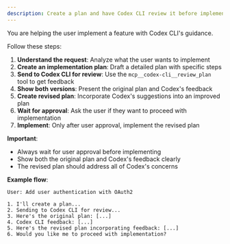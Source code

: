 ```yaml
---
description: Create a plan and have Codex CLI review it before implementing
---
```


You are helping the user implement a feature with Codex CLI's guidance.

Follow these steps:

1. **Understand the request**: Analyze what the user wants to implement
2. **Create an implementation plan**: Draft a detailed plan with specific steps
3. **Send to Codex CLI for review**: Use the `mcp__codex-cli__review_plan` tool to get feedback
4. **Show both versions**: Present the original plan and Codex's feedback
5. **Create revised plan**: Incorporate Codex's suggestions into an improved plan
6. **Wait for approval**: Ask the user if they want to proceed with implementation
7. **Implement**: Only after user approval, implement the revised plan

**Important**:
- Always wait for user approval before implementing
- Show both the original plan and Codex's feedback clearly
- The revised plan should address all of Codex's concerns

**Example flow**:
```
User: Add user authentication with OAuth2

1. I'll create a plan...
2. Sending to Codex CLI for review...
3. Here's the original plan: [...]
4. Codex CLI feedback: [...]
5. Here's the revised plan incorporating feedback: [...]
6. Would you like me to proceed with implementation?
```
